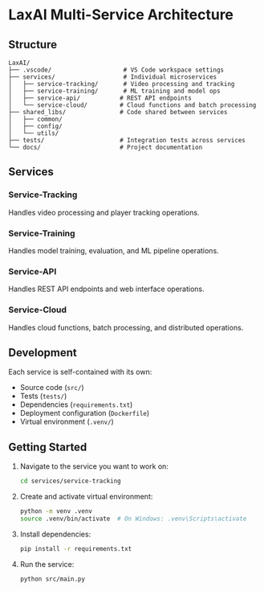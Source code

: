 # LaxAI Multi-Service Architecture

## Structure

```
LaxAI/
├── .vscode/                    # VS Code workspace settings
├── services/                   # Individual microservices
│   ├── service-tracking/       # Video processing and tracking
│   ├── service-training/       # ML training and model ops
│   ├── service-api/           # REST API endpoints
│   └── service-cloud/         # Cloud functions and batch processing
├── shared_libs/               # Code shared between services
│   ├── common/
│   ├── config/
│   └── utils/
├── tests/                     # Integration tests across services
└── docs/                      # Project documentation
```

## Services

### Service-Tracking

Handles video processing and player tracking operations.

### Service-Training

Handles model training, evaluation, and ML pipeline operations.

### Service-API

Handles REST API endpoints and web interface operations.

### Service-Cloud

Handles cloud functions, batch processing, and distributed operations.

## Development

Each service is self-contained with its own:

- Source code (`src/`)
- Tests (`tests/`)
- Dependencies (`requirements.txt`)
- Deployment configuration (`Dockerfile`)
- Virtual environment (`.venv/`)

## Getting Started

1. Navigate to the service you want to work on:

   ```bash
   cd services/service-tracking
   ```

2. Create and activate virtual environment:

   ```bash
   python -m venv .venv
   source .venv/bin/activate  # On Windows: .venv\Scripts\activate
   ```

3. Install dependencies:

   ```bash
   pip install -r requirements.txt
   ```

4. Run the service:
   ```bash
   python src/main.py
   ```
